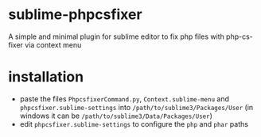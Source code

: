 # sublime-phpcsfixer

A simple and minimal plugin for sublime editor to fix php files with php-cs-fixer via context menu


# installation

- paste the files `PhpcsfixerCommand.py`, `Context.sublime-menu` and `phpcsfixer.sublime-settings` into `/path/to/sublime3/Packages/User` (in windows it can be `/path/to/sublime3/Data/Packages/User`)
- edit `phpcsfixer.sublime-settings` to configure the `php` and `phar` paths 

